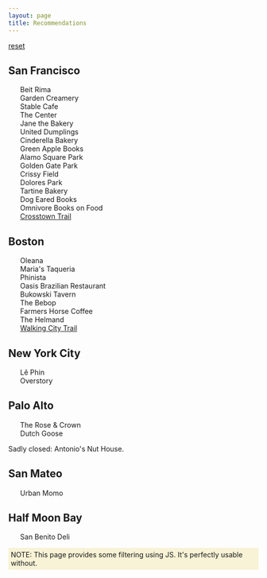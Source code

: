 ```yaml
---
layout: page
title: Recommendations
---
```


<style>
ul { list-style-type: none; }
#filters a { padding-right: 5px; }
</style>

<div id="filters">
    <a href="#" onclick="document.querySelectorAll('li').forEach(elt => elt.style='')">reset</a>
</div>

<div id="recs">
    <div class="city:sf area:sfbay">
        <h2>San Francisco</h2>
        <ul>
            <li class="food" data-location="QH9C+F7 Duboce Triangle, San Francisco, CA">Beit Rima</li>
            <li class="food" data-location="QH5H+FR Mission District, San Francisco, CA">Garden Creamery</li>
            <li class="food" data-location="QH7M+7V Mission District, San Francisco, CA">Stable Cafe</li>
            <li class="tea vibes" data-location="QHF9+QP Lower Haight, San Francisco, CA">The Center</li>
            <li class="food" data-location="QHM8+F7 Western Addition, San Francisco, CA">Jane the Bakery</li>
            <li class="food" data-location="PHQM+MH Bernal Heights, San Francisco, CA">United Dumplings</li>
            <li class="food" data-location="QGGP+XG Inner Richmond, San Francisco, CA">Cinderella Bakery</li>
            <li class="books" data-location="QGMP+74 Inner Richmond, San Francisco, CA">Green Apple Books</li>
            <li class="park" data-location="QHG8+G3 Alamo Square, San Francisco, CA">Alamo Square Park</li>
            <li class="park" data-location="QG98+HR Golden Gate Park, San Francisco, CA">Golden Gate Park</li>
            <li class="park" data-location="RG3M+JX Presidio of San Francisco, San Francisco, CA">Crissy Field</li>
            <li class="park" data-location="QH5F+W5 Mission Dolores, San Francisco, CA">Dolores Park</li>
            <li class="food" data-location="QH6G+H9 Mission Dolores, San Francisco, CA">Tartine Bakery</li>
            <li class="books" data-location="QH5H+8C Dolores Heights, San Francisco, CA">Dog Eared Books</li>
            <li class="books" data-location="PHXF+27 Noe Valley, San Francisco, CA">Omnivore Books on Food</li>
            <li class="activity"><a href="https://crosstowntrail.org/">Crosstown Trail</a></li>
        </ul>
    </div>
    <div class="city:boston">
        <h2>Boston</h2>
        <ul>
            <li class="food" data-location="9WC3+64 Cambridge, Massachusetts">Oleana</li>
            <li class="food" data-location="9W2P+H5 Boston, Massachusetts">Maria's Taqueria</li>
            <li class="food" data-location="8WV2+68 Boston, Massachusetts">Phinista</li>
            <li class="food" data-location="CV4R+4M Medford, Massachusetts">Oasis Brazilian Restaurant</li>
            <li class="drinks" data-location="8WW7+VQ Boston, Massachusetts">Bukowski Tavern</li>
            <li class="drinks" data-location="8WW6+MG Boston, Massachusetts">The Bebop</li>
            <li class="coffee" data-location="8WR8+QJ Boston, Massachusetts">Farmers Horse Coffee</li>
            <li class="food" data-location="9W8C+HP Cambridge, Massachusetts">The Helmand</li>
            <li class="activity"><a href="https://www.bostontrails.org/">Walking City Trail</a></li>
        </ul>
    </div>
    <div class="city:nyc">
        <h2>New York City</h2>
        <ul>
            <li class="coffee" data-location="P2H8+CJ New York">Lê Phin</li>
            <li class="drinks" data-location="PX4R+JV New York">Overstory</li>
        </ul>
    </div>
    <div class="city:palo-alto area:sfbay">
        <h2>Palo Alto</h2>
        <ul>
            <li class="drinks" data-location="CRVQ+Q8 Palo Alto, California">The Rose &amp; Crown</li>
            <li class="drinks" data-location="CQJX+R9 Menlo Park, California">Dutch Goose</li>
        </ul>
        Sadly closed: Antonio's Nut House.
    </div>
    <div class="city:san-mateo area:sfbay">
        <h2>San Mateo</h2>
        <ul>
            <li class="food" data-location="HM8G+7V San Mateo, California">Urban Momo</li>
        </ul>
    </div>
    <div class="city:half-moon-bay area:sfbay">
        <h2>Half Moon Bay</h2>
        <ul>
            <li class="food" data-location="FH7C+X8 Half Moon Bay, California">San Benito Deli</li>
        </ul>
    </div>
</div>

<noscript>
<div style="background-color: #f8f3d6; padding: 5px;">
NOTE: This page provides some filtering using JS. It's perfectly usable without.
</div>
</noscript>

<script>
const allTags = new Set();
for (const div of document.querySelectorAll("#recs div")) {
    for (const tag of div.classList) {
        allTags.add(tag);
    }
    for (const entry of div.querySelectorAll("li")) {
        for (const tag of entry.classList) {
            allTags.add(tag);
        }
        for (const tag of div.classList) {
            entry.classList.add(tag);
        }
        const plusCode = entry.getAttribute("data-location");
        if (plusCode) {
            const locationLink = document.createElement("a");
            locationLink.setAttribute("href", `https://plus.codes/${plusCode}`);
            locationLink.append(document.createTextNode("(location)"));
            entry.append(document.createTextNode("\u00A0"));
            entry.append(locationLink);
        }
    }
}
const filters = document.querySelector("#filters");
for (const tag of [...allTags].sort()) {
    const a = document.createElement("a");
    a.setAttribute("href", "#");
    a.append(document.createTextNode(tag));
    a.onclick = () => {
        document.querySelectorAll("#recs li").forEach(elt => {
            if (!elt.classList.contains(tag)) {
                elt.style = "display: none;";
            }
        });
    }
    filters.append(a);
}
</script>
